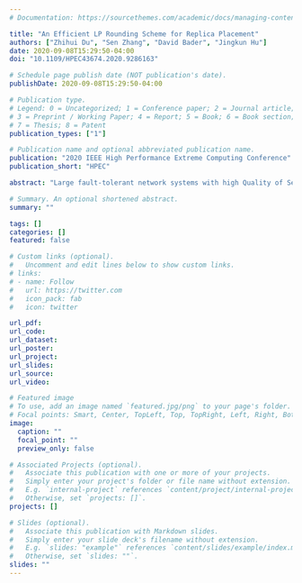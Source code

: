 ```yaml
---
# Documentation: https://sourcethemes.com/academic/docs/managing-content/

title: "An Efficient LP Rounding Scheme for Replica Placement"
authors: ["Zhihui Du", "Sen Zhang", "David Bader", "Jingkun Hu"]
date: 2020-09-08T15:29:50-04:00
doi: "10.1109/HPEC43674.2020.9286163"

# Schedule page publish date (NOT publication's date).
publishDate: 2020-09-08T15:29:50-04:00

# Publication type.
# Legend: 0 = Uncategorized; 1 = Conference paper; 2 = Journal article;
# 3 = Preprint / Working Paper; 4 = Report; 5 = Book; 6 = Book section;
# 7 = Thesis; 8 = Patent
publication_types: ["1"]

# Publication name and optional abbreviated publication name.
publication: "2020 IEEE High Performance Extreme Computing Conference"
publication_short: "HPEC"

abstract: "Large fault-tolerant network systems with high Quality of Service (QoS) guarantee are critical in many real world applications and entail diverse replica placement problems. In this paper, the replica placement problem in terms of minimizing the replica placement cost subject to both QoS and fault-tolerant constraints is formulated as a binary integer linear programming problem first and then relaxed as a linear programming problem. Given the optimal fractional linear programming solution, we propose a two-step rounding algorithm to obtain its integer solution. In the first step, a half rounding algorithm is used to simplify the problem. In the second step, a cheapest amortized cost rounding algorithm uses a novel metric, named amortized cost, to make locally optimal rounding decision for the remaining vertices independently. Furthermore, a conflict resolution algorithm is presented to tackle the situations when different vertices make conflicting rounding decisions. Finally, we prove that the proposed two-step rounding algorithm has a 2-approximation ratio when the additional conflict cost meets a given constraint."

# Summary. An optional shortened abstract.
summary: ""

tags: []
categories: []
featured: false

# Custom links (optional).
#   Uncomment and edit lines below to show custom links.
# links:
# - name: Follow
#   url: https://twitter.com
#   icon_pack: fab
#   icon: twitter

url_pdf:
url_code:
url_dataset:
url_poster:
url_project:
url_slides:
url_source:
url_video:

# Featured image
# To use, add an image named `featured.jpg/png` to your page's folder. 
# Focal points: Smart, Center, TopLeft, Top, TopRight, Left, Right, BottomLeft, Bottom, BottomRight.
image:
  caption: ""
  focal_point: ""
  preview_only: false

# Associated Projects (optional).
#   Associate this publication with one or more of your projects.
#   Simply enter your project's folder or file name without extension.
#   E.g. `internal-project` references `content/project/internal-project/index.md`.
#   Otherwise, set `projects: []`.
projects: []

# Slides (optional).
#   Associate this publication with Markdown slides.
#   Simply enter your slide deck's filename without extension.
#   E.g. `slides: "example"` references `content/slides/example/index.md`.
#   Otherwise, set `slides: ""`.
slides: ""
---
```


